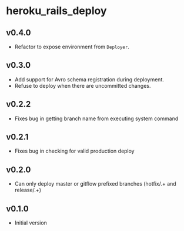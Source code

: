 # heroku_rails_deploy

## v0.4.0
- Refactor to expose environment from `Deployer`.

## v0.3.0
- Add support for Avro schema registration during deployment.
- Refuse to deploy when there are uncommitted changes.

## v0.2.2
- Fixes bug in getting branch name from executing system command

## v0.2.1
- Fixes bug in checking for valid production deploy

## v0.2.0
- Can only deploy master or gitflow prefixed branches (hotfix/.+ and release/.+)

## v0.1.0
- Initial version
